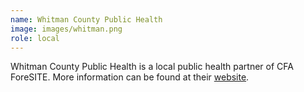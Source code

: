 ```yaml
---
name: Whitman County Public Health 
image: images/whitman.png
role: local
---
```

Whitman County Public Health is a local public health partner of CFA ForeSITE. More information can be found at their [website](https://whitmancountypublichealth.org/).
